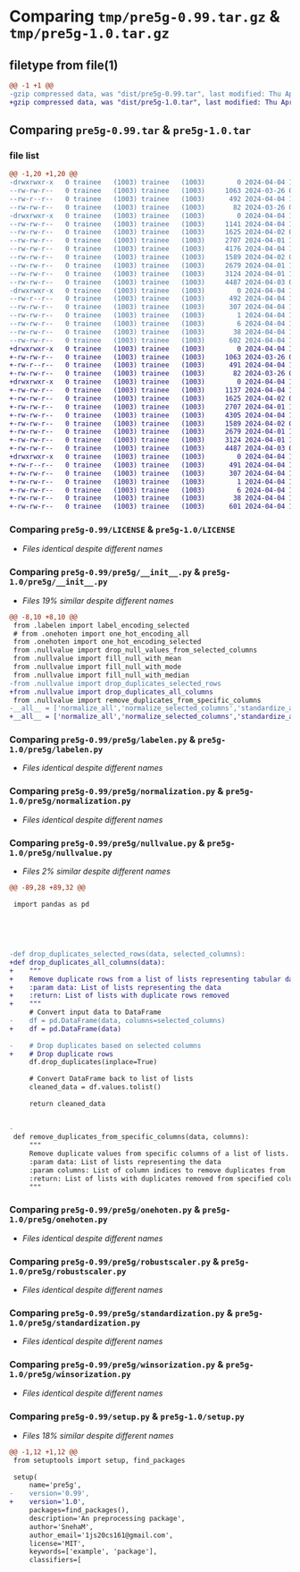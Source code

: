 # Comparing `tmp/pre5g-0.99.tar.gz` & `tmp/pre5g-1.0.tar.gz`

## filetype from file(1)

```diff
@@ -1 +1 @@
-gzip compressed data, was "dist/pre5g-0.99.tar", last modified: Thu Apr  4 10:32:43 2024, max compression
+gzip compressed data, was "dist/pre5g-1.0.tar", last modified: Thu Apr  4 11:17:09 2024, max compression
```

## Comparing `pre5g-0.99.tar` & `pre5g-1.0.tar`

### file list

```diff
@@ -1,20 +1,20 @@
-drwxrwxr-x   0 trainee   (1003) trainee   (1003)        0 2024-04-04 10:32:43.576794 pre5g-0.99/
--rw-rw-r--   0 trainee   (1003) trainee   (1003)     1063 2024-03-26 07:38:31.000000 pre5g-0.99/LICENSE
--rw-r--r--   0 trainee   (1003) trainee   (1003)      492 2024-04-04 10:32:43.576794 pre5g-0.99/PKG-INFO
--rw-rw-r--   0 trainee   (1003) trainee   (1003)       82 2024-03-26 07:39:06.000000 pre5g-0.99/README.md
-drwxrwxr-x   0 trainee   (1003) trainee   (1003)        0 2024-04-04 10:32:43.567794 pre5g-0.99/pre5g/
--rw-rw-r--   0 trainee   (1003) trainee   (1003)     1141 2024-04-04 10:32:03.000000 pre5g-0.99/pre5g/__init__.py
--rw-rw-r--   0 trainee   (1003) trainee   (1003)     1625 2024-04-02 05:38:57.000000 pre5g-0.99/pre5g/labelen.py
--rw-rw-r--   0 trainee   (1003) trainee   (1003)     2707 2024-04-01 11:33:46.000000 pre5g-0.99/pre5g/normalization.py
--rw-rw-r--   0 trainee   (1003) trainee   (1003)     4176 2024-04-04 10:32:21.000000 pre5g-0.99/pre5g/nullvalue.py
--rw-rw-r--   0 trainee   (1003) trainee   (1003)     1589 2024-04-02 05:34:03.000000 pre5g-0.99/pre5g/onehoten.py
--rw-rw-r--   0 trainee   (1003) trainee   (1003)     2679 2024-04-01 11:29:12.000000 pre5g-0.99/pre5g/robustscaler.py
--rw-rw-r--   0 trainee   (1003) trainee   (1003)     3124 2024-04-01 11:39:06.000000 pre5g-0.99/pre5g/standardization.py
--rw-rw-r--   0 trainee   (1003) trainee   (1003)     4487 2024-04-03 05:36:40.000000 pre5g-0.99/pre5g/winsorization.py
-drwxrwxr-x   0 trainee   (1003) trainee   (1003)        0 2024-04-04 10:32:43.575794 pre5g-0.99/pre5g.egg-info/
--rw-r--r--   0 trainee   (1003) trainee   (1003)      492 2024-04-04 10:32:43.000000 pre5g-0.99/pre5g.egg-info/PKG-INFO
--rw-rw-r--   0 trainee   (1003) trainee   (1003)      307 2024-04-04 10:32:43.000000 pre5g-0.99/pre5g.egg-info/SOURCES.txt
--rw-rw-r--   0 trainee   (1003) trainee   (1003)        1 2024-04-04 10:32:43.000000 pre5g-0.99/pre5g.egg-info/dependency_links.txt
--rw-rw-r--   0 trainee   (1003) trainee   (1003)        6 2024-04-04 10:32:43.000000 pre5g-0.99/pre5g.egg-info/top_level.txt
--rw-rw-r--   0 trainee   (1003) trainee   (1003)       38 2024-04-04 10:32:43.576794 pre5g-0.99/setup.cfg
--rw-rw-r--   0 trainee   (1003) trainee   (1003)      602 2024-04-04 10:32:27.000000 pre5g-0.99/setup.py
+drwxrwxr-x   0 trainee   (1003) trainee   (1003)        0 2024-04-04 11:17:09.049505 pre5g-1.0/
+-rw-rw-r--   0 trainee   (1003) trainee   (1003)     1063 2024-03-26 07:38:31.000000 pre5g-1.0/LICENSE
+-rw-r--r--   0 trainee   (1003) trainee   (1003)      491 2024-04-04 11:17:09.049505 pre5g-1.0/PKG-INFO
+-rw-rw-r--   0 trainee   (1003) trainee   (1003)       82 2024-03-26 07:39:06.000000 pre5g-1.0/README.md
+drwxrwxr-x   0 trainee   (1003) trainee   (1003)        0 2024-04-04 11:17:09.047505 pre5g-1.0/pre5g/
+-rw-rw-r--   0 trainee   (1003) trainee   (1003)     1137 2024-04-04 11:14:45.000000 pre5g-1.0/pre5g/__init__.py
+-rw-rw-r--   0 trainee   (1003) trainee   (1003)     1625 2024-04-02 05:38:57.000000 pre5g-1.0/pre5g/labelen.py
+-rw-rw-r--   0 trainee   (1003) trainee   (1003)     2707 2024-04-01 11:33:46.000000 pre5g-1.0/pre5g/normalization.py
+-rw-rw-r--   0 trainee   (1003) trainee   (1003)     4305 2024-04-04 11:14:21.000000 pre5g-1.0/pre5g/nullvalue.py
+-rw-rw-r--   0 trainee   (1003) trainee   (1003)     1589 2024-04-02 05:34:03.000000 pre5g-1.0/pre5g/onehoten.py
+-rw-rw-r--   0 trainee   (1003) trainee   (1003)     2679 2024-04-01 11:29:12.000000 pre5g-1.0/pre5g/robustscaler.py
+-rw-rw-r--   0 trainee   (1003) trainee   (1003)     3124 2024-04-01 11:39:06.000000 pre5g-1.0/pre5g/standardization.py
+-rw-rw-r--   0 trainee   (1003) trainee   (1003)     4487 2024-04-03 05:36:40.000000 pre5g-1.0/pre5g/winsorization.py
+drwxrwxr-x   0 trainee   (1003) trainee   (1003)        0 2024-04-04 11:17:09.048505 pre5g-1.0/pre5g.egg-info/
+-rw-r--r--   0 trainee   (1003) trainee   (1003)      491 2024-04-04 11:17:08.000000 pre5g-1.0/pre5g.egg-info/PKG-INFO
+-rw-rw-r--   0 trainee   (1003) trainee   (1003)      307 2024-04-04 11:17:09.000000 pre5g-1.0/pre5g.egg-info/SOURCES.txt
+-rw-rw-r--   0 trainee   (1003) trainee   (1003)        1 2024-04-04 11:17:08.000000 pre5g-1.0/pre5g.egg-info/dependency_links.txt
+-rw-rw-r--   0 trainee   (1003) trainee   (1003)        6 2024-04-04 11:17:08.000000 pre5g-1.0/pre5g.egg-info/top_level.txt
+-rw-rw-r--   0 trainee   (1003) trainee   (1003)       38 2024-04-04 11:17:09.049505 pre5g-1.0/setup.cfg
+-rw-rw-r--   0 trainee   (1003) trainee   (1003)      601 2024-04-04 11:14:59.000000 pre5g-1.0/setup.py
```

### Comparing `pre5g-0.99/LICENSE` & `pre5g-1.0/LICENSE`

 * *Files identical despite different names*

### Comparing `pre5g-0.99/pre5g/__init__.py` & `pre5g-1.0/pre5g/__init__.py`

 * *Files 19% similar despite different names*

```diff
@@ -8,10 +8,10 @@
 from .labelen import label_encoding_selected
 # from .onehoten import one_hot_encoding_all
 from .onehoten import one_hot_encoding_selected
 from .nullvalue import drop_null_values_from_selected_columns
 from .nullvalue import fill_null_with_mean
 from .nullvalue import fill_null_with_mode
 from .nullvalue import fill_null_with_median
-from .nullvalue import drop_duplicates_selected_rows
+from .nullvalue import drop_duplicates_all_columns
 from .nullvalue import remove_duplicates_from_specific_columns
-__all__ = ['normalize_all','normalize_selected_columns','standardize_all','standardize_selected_columns','rs_all','rs_selected_columns','label_encoding_selected','one_hot_encoding_selected','drop_null_values_from_selected_columns','fill_null_with_mean','fill_null_with_mode','fill_null_with_median','drop_duplicates_selected_rows','remove_duplicates_from_specific_columns']
+__all__ = ['normalize_all','normalize_selected_columns','standardize_all','standardize_selected_columns','rs_all','rs_selected_columns','label_encoding_selected','one_hot_encoding_selected','drop_null_values_from_selected_columns','fill_null_with_mean','fill_null_with_mode','fill_null_with_median','drop_duplicates_all_columns','remove_duplicates_from_specific_columns']
```

### Comparing `pre5g-0.99/pre5g/labelen.py` & `pre5g-1.0/pre5g/labelen.py`

 * *Files identical despite different names*

### Comparing `pre5g-0.99/pre5g/normalization.py` & `pre5g-1.0/pre5g/normalization.py`

 * *Files identical despite different names*

### Comparing `pre5g-0.99/pre5g/nullvalue.py` & `pre5g-1.0/pre5g/nullvalue.py`

 * *Files 2% similar despite different names*

```diff
@@ -89,28 +89,32 @@
 
 import pandas as pd
 
 
 
 
 
-def drop_duplicates_selected_rows(data, selected_columns):
+def drop_duplicates_all_columns(data):
+    """
+    Remove duplicate rows from a list of lists representing tabular data.
+    :param data: List of lists representing the data
+    :return: List of lists with duplicate rows removed
+    """
     # Convert input data to DataFrame
-    df = pd.DataFrame(data, columns=selected_columns)
+    df = pd.DataFrame(data)
     
-    # Drop duplicates based on selected columns
+    # Drop duplicate rows
     df.drop_duplicates(inplace=True)
     
     # Convert DataFrame back to list of lists
     cleaned_data = df.values.tolist()
     
     return cleaned_data
 
 
-
 def remove_duplicates_from_specific_columns(data, columns):
     """
     Remove duplicate values from specific columns of a list of lists.
     :param data: List of lists representing the data
     :param columns: List of column indices to remove duplicates from
     :return: List of lists with duplicates removed from specified columns
     """
```

### Comparing `pre5g-0.99/pre5g/onehoten.py` & `pre5g-1.0/pre5g/onehoten.py`

 * *Files identical despite different names*

### Comparing `pre5g-0.99/pre5g/robustscaler.py` & `pre5g-1.0/pre5g/robustscaler.py`

 * *Files identical despite different names*

### Comparing `pre5g-0.99/pre5g/standardization.py` & `pre5g-1.0/pre5g/standardization.py`

 * *Files identical despite different names*

### Comparing `pre5g-0.99/pre5g/winsorization.py` & `pre5g-1.0/pre5g/winsorization.py`

 * *Files identical despite different names*

### Comparing `pre5g-0.99/setup.py` & `pre5g-1.0/setup.py`

 * *Files 18% similar despite different names*

```diff
@@ -1,12 +1,12 @@
 from setuptools import setup, find_packages
 
 setup(
     name='pre5g',
-    version='0.99',
+    version='1.0',
     packages=find_packages(),
     description='An preprocessing package',
     author='SnehaM',
     author_email='1js20cs161@gmail.com',
     license='MIT',
     keywords=['example', 'package'],
     classifiers=[
```

